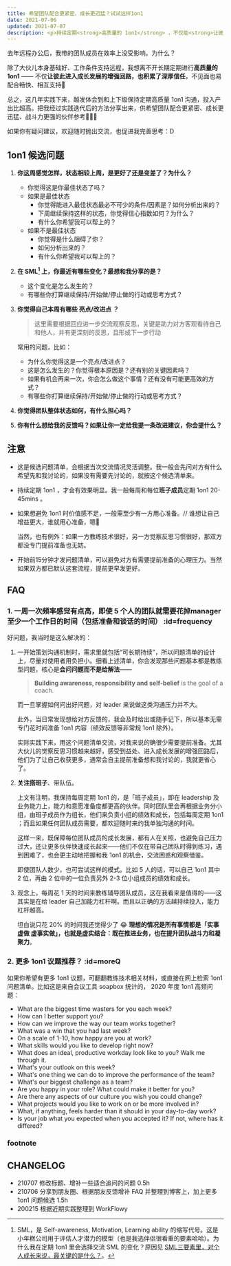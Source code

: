 ```yaml
---
title: 希望团队配合更紧密、成长更迅猛？试试这样1on1
date: 2021-07-06
updated: 2021-07-07
description: <p>持续定期<strong>高质量的 1on1</strong> ，不仅能<strong>让彼此进入成长发展的增强回路，还能积累深厚信任</strong>，令团队不见面也易配合畅快、相互支持🤗</p><p>这几年实践下来，越发觉得和上下级保持定期高质量 1on1 沟通，投入产出比超高。把我的方法分享出来，供希望团队配合更紧密、成长更迅猛、战斗力更强的伙伴参考🏄🏻&zwj;♀️</p>
---
```


去年远程办公后，我带的团队成员在效率上没受影响。为什么？

除了大伙儿本身基础好、工作条件支持远程，我想离不开长期定期进行**高质量的 1on1** —— 不仅**让彼此进入成长发展的增强回路，也积累了深厚信任**，不见面也易配合畅快、相互支持🤗

总之，这几年实践下来，越发体会到和上下级保持定期高质量 1on1 沟通，投入产出比超高。把我经过实践迭代后的方法分享出来，供希望团队配合更紧密、成长更迅猛、战斗力更强的伙伴参考🏄🏻‍♀️

如果你有疑问建议，欢迎随时抛出交流，也促进我完善思考：D

## 1on1 候选问题

1. **你这周感觉怎样，状态相较上周，是更好了还是变差了？为什么？**
    - 你觉得这是你最佳状态了吗？
    - 如果是最佳状态
        - 你觉得能进入最佳状态最必不可少的条件/因素是？如何分析出来的？
        - 下周继续保持这样的状态，你觉得信心指数如何？为什么？
        - 有什么你希望我可以帮上的？
    - 如果不是最佳状态
        - 你觉得是什么阻碍了你？
        - 如何分析出来的？
        - 有什么你希望我可以帮上的？

2. **在 SML[^1] 上，你最近有哪些变化？最想和我分享的是？**
    - 这个变化是怎么发生的？
    - 有哪些你打算继续保持/开始做/停止做的行动或思考方式？

3. **你觉得自己本周有哪些 亮点/改进点 ？**

    > 这里需要根据回应进一步交流观察反思，关键是助力对方客观看待自己和他人，并有更深刻的反思，且形成下一步行动

    常用的问题，比如：
    - 为什么你觉得这是一个亮点/改进点？
    - 这是怎么发生的？你觉得根本原因是？还有别的关键因素吗？
    - 如果有机会再来一次，你会怎么做这个事情？还有没有可能更高效的方式？
    - 有哪些你打算继续保持/开始做/停止做的行动或思考方式？


4. **你觉得团队整体状态如何，有什么担心吗？**

5. **你有什么想给我的反馈吗？如果让你一定给我提一条改进建议，你会提什么？**




## 注意

* 这是候选问题清单，会根据当次交流情况灵活调整。我一般会先问对方有什么希望先和我讨论的，如果没有需要先讨论的，就按这个候选清单来。

* 持续定期 1on1 ，才会有效果明显。我一般每周和每位**班子成员**定期 1on1 20-45mins 。

* 如果想避免 1on1 时价值感不足，一般需至少有一方用心准备。// 谁想让自己增益更大，谁就用心准备，嗯🐒

    当然，也有例外：如果一方教练技术很好，另一方觉察反思习惯很好，那双方都没专门提前准备也无妨。

* 开始前15分钟才发问题清单，可以避免对方有需要提前准备的心理压力。当然如果双方都已默认这套流程，提前更早发更好。

## FAQ


### 1. 一周一次频率感觉有点高，即使 5 个人的团队就需要花掉manager至少一个工作日的时间（包括准备和谈话的时间） :id=frequency


好问题，我当时是这么解决的：

1. 一开始策划沟通机制时，需求里就包括“可长期持续”，所以问题清单的设计上，尽量对使用者用负担小。细看上述清单，你会发现那些问题基本都是教练型问题，核心是**会问问题而不是给解法**——

    > **Building awareness, responsibility and self-belief** is the goal of a coach.

    而一旦掌握如何问出好问题，对 leader 来说做这类沟通压力并不大。

    此外，当日常发现想给对方反馈的，我会及时给出或随手记下，所以基本无需专门花时间准备 1on1 内容（绩效反馈等非常规 1on1 除外）。

    实际实践下来，用这个问题清单交流，对我来说的确很少需要提前准备。尤其大伙儿的觉察反思习惯越来越好，感受到益处、进入成长发展的增强回路后，他们为了让自己收获更多，通常会自主提前准备想和我讨论的，我就更省心了。

2. **关注搭班子**、带队伍。

    上文有注明，我保持每周定期 1on1 的，是「班子成员」，即在 leadership 及业务能力上，能力和意愿准备度都更高的伙伴。同时团队里会再根据业务分小组，由班子成员作为组长，他们来负责小组的绩效和成长，包括每周定期 1on1 ；而且如果任何团队成员需要，都欢迎随时来约我单独沟通的时间。

    这样一来，既保障每位团队成员的成长发展，都有人在关照，也避免自己压力过大，还让更多伙伴快速成长起来——他们不仅在带自己团队时得到练习，遇到困难了，也会更主动地把握和我 1on1 的机会，交流困惑和观察借鉴。

    即使团队人数少，也可尝试这样的模式。比如 5 人的话，可以自己 1on1 其中 2 位，再由 2 位中的一位负责另外 2-3 位小组成员的绩效和成长。


3. 观念上，每周花 1 天的时间来教练辅导团队成员，这在我看来是值得的——这其实是在给 leader 自己加能力杠杆啊。而且以正确的方法越持续投入，能力杠杆越高。

    坦白说只花 20% 的时间我还觉得少了 😂 **理想的情况是所有事情都是「实事虚做 虚事实做」，也就是虚实结合：既在推进业务，也在提升团队战斗力和凝聚力**。

### 2. 更多 1on1 议题推荐？ :id=moreQ

如果你希望有更多 1on1 议题，可翻翻教练技术相关材料，或直接在网上检索 1on1 问题清单。比如这是来自会议工具 soapbox 统计的， 2020 年度 1on1 高频问题：


* What are the biggest time wasters for you each week?
* How can I better support you?
* How can we improve the way our team works together?
* What was a win that you had last week?
* On a scale of 1-10, how happy are you at work?
* What skills would you like to develop right now?
* What does an ideal, productive workday look like to you? Walk me through it.
* What's your outlook on this week?
* What's one thing we can do to improve the performance of the team?
* What's our biggest challenge as a team?
* Are you happy in your role? What could make it better for you?
* Are there any aspects of our culture you wish you could change?
* What projects would you like to work on or be more involved in?
* What, if anything, feels harder than it should in your day-to-day work?
* Is your job what you expected when you accepted it? If not, where has it differed?


### footnote

[^1]: SML，是 Self-awareness, Motivation, Learning ability 的缩写代号。这是小年糕公司用于评估人才潜力的模型（也是我选伴侣很看重的要素哈哈）。为什么我在定期 1on1 里会选择交流 SML 的变化？原因见 [SML三要素里，对个人成长来说，最关键的是什么？](/selfedu/review2021Q1?id=sml)。

## CHANGELOG

- 210707 修改标题、增补一些适合追问的问题 0.5h
- 210706 分享到朋友圈、根据朋友反馈增补 FAQ 并整理到博客上，加上更多 1on1 问题候选 1.5h
- 200215 根据近期实践整理到 WorkFlowy

